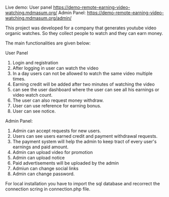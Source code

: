 Live demo: User panel https://demo-remote-earning-video-watching.mdmasum.org/
Admin Panel: https://demo-remote-earning-video-watching.mdmasum.org/admin/

This project was developed for a company that generates youtube video organic watches. So they collect people to watch and they can earn money. 

The main functionalities are given below:

User Panel
 1. Login and registration
 2. After logging in user can watch the video
 3. In a day users can not be allowed to watch the same video multiple times.
 4. Earning credit will be added after two minutes of watching the video
 5. can see the user dashboard where the user can see all his earnings or video watch count.
 6. The user can also request money withdraw.
 7. User can use reference for earning bonus.
 8. User can see notice.

Admin Panel:
 1. Admin can accept requests for new users.
 2. Users can see users earned credit and payment withdrawal requests.
 3. The payment system will help the admin to keep tract of every user's earnings and paid amount.
 4. Admin can upload video for promotion
 5. Admin can upload notice
 6. Paid advertisements will be uploaded by the admin
 7. Admiun can change social links
 8. Admin can change password.

For local installation you have to import the sql database and recorrect the connection scring in connection.php file.
